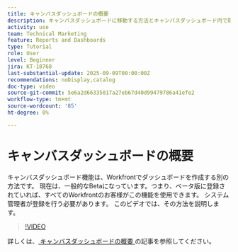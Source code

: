 ```yaml
---
title: キャンバスダッシュボードの概要
description: キャンバスダッシュボードに移動する方法とキャンバスダッシュボード内で既存のレポートを使用したシンプルなダッシュボードを作成する方法について説明します。
activity: use
team: Technical Marketing
feature: Reports and Dashboards
type: Tutorial
role: User
level: Beginner
jira: KT-18768
last-substantial-update: 2025-09-09T00:00:00Z
recommendations: noDisplay,catalog
doc-type: video
source-git-commit: 5e6a2d66335017a27eb67d40d99479786a41efe2
workflow-type: tm+mt
source-wordcount: '85'
ht-degree: 0%

---
```


# キャンバスダッシュボードの概要

キャンバスダッシュボード機能は、Workfrontでダッシュボードを作成する別の方法です。 現在は、一般的なBetaになっています。つまり、ベータ版に登録されていれば、すべてのWorkfrontのお客様がこの機能を使用できます。 システム管理者が登録を行う必要があります。 このビデオでは、その方法を説明します。

>[!VIDEO](https://video.tv.adobe.com/v/3474020/?quality=12&learn=on&enablevpops)

詳しくは、[ キャンバスダッシュボードの概要 ](https://experienceleague.adobe.com/ja/docs/workfront/using/reporting/canvas-dashboards/canvas-dashboards-overview) の記事を参照してください。

